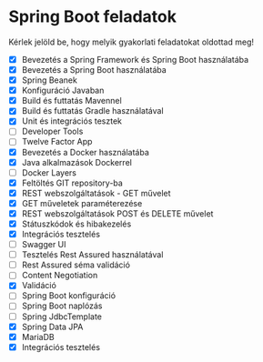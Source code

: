 # Spring Boot feladatok

Kérlek jelöld be, hogy melyik gyakorlati feladatokat oldottad meg!

* [x] Bevezetés a Spring Framework és Spring Boot használatába
* [x] Bevezetés a Spring Boot használatába
* [x] Spring Beanek
* [x] Konfiguráció Javaban
* [x] Build és futtatás Mavennel
* [x] Build és futtatás Gradle használatával
* [x] Unit és integrációs tesztek
* [ ] Developer Tools
* [ ] Twelve Factor App
* [x] Bevezetés a Docker használatába
* [x] Java alkalmazások Dockerrel
* [ ] Docker Layers
* [x] Feltöltés GIT repository-ba
* [x] REST webszolgáltatások - GET művelet
* [x] GET műveletek paraméterezése
* [x] REST webszolgáltatások POST és DELETE művelet
* [x] Státuszkódok és hibakezelés
* [x] Integrációs tesztelés
* [ ] Swagger UI
* [ ] Tesztelés Rest Assured használatával
* [ ] Rest Assured séma validáció
* [ ] Content Negotiation
* [x] Validáció
* [ ] Spring Boot konfiguráció
* [ ] Spring Boot naplózás
* [ ] Spring JdbcTemplate
* [x] Spring Data JPA
* [x] MariaDB
* [x] Integrációs tesztelés